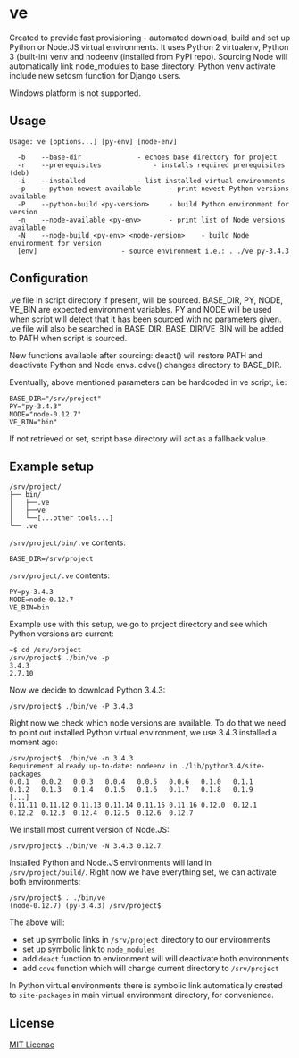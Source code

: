 # ve

Created to provide fast provisioning - automated download, build and set up Python or
Node.JS virtual environments. It uses Python 2 virtualenv, Python 3 (built-in) venv and
nodeenv (installed from PyPI repo). Sourcing Node will automatically link node_modules
to base directory. Python venv activate include new setdsm function for Django users.

Windows platform is not supported.

## Usage

```
Usage: ve [options...] [py-env] [node-env]

  -b	--base-dir				- echoes base directory for project
  -r	--prerequisites				- installs required prerequisites (deb)
  -i	--installed				- list installed virtual environments
  -p	--python-newest-available		- print newest Python versions available
  -P	--python-build <py-version>		- build Python environment for version
  -n	--node-available <py-env>		- print list of Node versions available
  -N	--node-build <py-env> <node-version>	- build Node environment for version
  [env]						- source environment i.e.: . ./ve py-3.4.3
```

## Configuration

.ve file in script directory if present, will be sourced. BASE_DIR, PY, NODE,
VE_BIN are expected environment variables. PY and NODE will be used when script
will detect that it has been sourced with no parameters given. .ve file will
also be searched in BASE_DIR. BASE_DIR/VE_BIN will be added to PATH when script
is sourced.

New functions available after sourcing:
deact() will restore PATH and deactivate Python and Node envs.
cdve() changes directory to BASE_DIR.

Eventually, above mentioned parameters can be hardcoded in ve script, i.e: 

```
BASE_DIR="/srv/project"
PY="py-3.4.3"
NODE="node-0.12.7"
VE_BIN="bin"
```

If not retrieved or set, script base directory will act as a fallback value.

## Example setup

```
/srv/project/
├── bin/
│   ├──.ve
│   ├──ve
│   └──[...other tools...]
└── .ve
```

`/srv/project/bin/.ve` contents:
```
BASE_DIR=/srv/project
```

`/srv/project/.ve` contents:
```
PY=py-3.4.3
NODE=node-0.12.7
VE_BIN=bin
```

Example use with this setup, we go to project directory and see which Python versions
are current:
```
~$ cd /srv/project
/srv/project$ ./bin/ve -p
3.4.3
2.7.10
```

Now we decide to download Python 3.4.3:

```
/srv/project$ ./bin/ve -P 3.4.3
```

Right now we check which node versions are available. To do that we need to point out
installed Python virtual environment, we use 3.4.3 installed a moment ago:

```
/srv/project$ ./bin/ve -n 3.4.3
Requirement already up-to-date: nodeenv in ./lib/python3.4/site-packages
0.0.1	0.0.2	0.0.3	0.0.4	0.0.5	0.0.6	0.1.0	0.1.1
0.1.2	0.1.3	0.1.4	0.1.5	0.1.6	0.1.7	0.1.8	0.1.9
[...]
0.11.11	0.11.12	0.11.13	0.11.14	0.11.15	0.11.16	0.12.0	0.12.1
0.12.2	0.12.3	0.12.4	0.12.5	0.12.6	0.12.7
```

We install most current version of Node.JS:

```
/srv/project$ ./bin/ve -N 3.4.3 0.12.7
```

Installed Python and Node.JS environments will land in `/srv/project/build/`.
Right now we have everything set, we can activate both environments:

```
/srv/project$ . ./bin/ve
(node-0.12.7) (py-3.4.3) /srv/project$ 
```

The above will:
- set up symbolic links in `/srv/project` directory to our environments
- set up symbolic link to `node_modules`
- add `deact` function to environment will will deactivate both environments
- add `cdve` function which will change current directory to `/srv/project`

In Python virtual environments there is symbolic link automatically created
to `site-packages` in main virtual environment directory, for convenience.

## License

[MIT License](https://github.com/twbs/bootstrap/blob/master/LICENSE)
